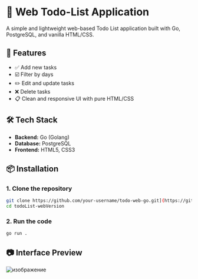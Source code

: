 # 📝 Web Todo-List Application

A simple and lightweight web-based Todo List application built with Go, PostgreSQL, and vanilla HTML/CSS.

## 🚀 Features

- ✅ Add new tasks
- ☑️ Filter by days
- ✏️ Edit and update tasks
- ❌ Delete tasks
- 📋 Clean and responsive UI with pure HTML/CSS

## 🛠️ Tech Stack

- **Backend:** Go (Golang)
- **Database:** PostgreSQL
- **Frontend:** HTML5, CSS3

## 📦 Installation

### 1. Clone the repository

```bash
git clone https://github.com/your-username/todo-web-go.git](https://github.com/PhoenixJustCode/todoList-webVersion
cd todoList-webVersion
```
### 2. Run the code 
```bash 
go run .
``` 


## 📷 Interface Preview

![изображение](https://github.com/user-attachments/assets/323ccd9e-85e9-4cbb-928f-a4fa1ab9d6b8)

